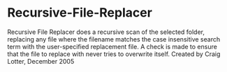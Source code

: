 Recursive-File-Replacer
=======================

Recursive File Replacer does a recursive scan of the selected folder, replacing any file where the filename matches the case insensitive search term with the user-specified replacement file. A check is made to ensure that the file to replace with never tries to overwrite itself.  Created by Craig Lotter, December 2005
